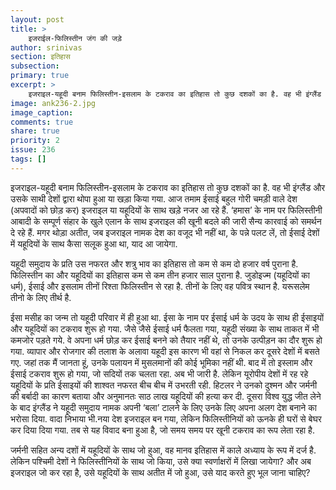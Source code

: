 ```yaml
---
layout: post
title: >
    इजराईल-फिलिस्तीन जंग की जड़े
author: srinivas
section: इतिहास
subsection:
primary: true
excerpt: >
    इजराइल-यहूदी बनाम फिलिस्तीन-इसलाम के टकराव का इतिहास तो कुछ दशकों का है. वह भी इंग्लैंड और उसके साथी देशों द्वारा थोपा हुआ या खड़ा किया गया. आज तमाम ईसाई बहुल गोरी चमड़ी वाले देश (अपवादों को छोड़ कर) इजराइल या यहूदियों के साथ खड़े नजर आ रहे हैं.
image: ank236-2.jpg
image_caption: 
comments: true
share: true
priority: 2
issue: 236
tags: []
---
```


इजराइल-यहूदी बनाम फिलिस्तीन-इसलाम के टकराव का इतिहास तो कुछ दशकों का है. वह भी इंग्लैंड और उसके साथी देशों द्वारा थोपा हुआ या खड़ा किया गया. आज तमाम ईसाई बहुल गोरी चमड़ी वाले देश (अपवादों को छोड़ कर) इजराइल या यहूदियों के साथ खड़े नजर आ रहे हैं. ‘हमास’ के नाम पर फिलिस्तीनी आबादी के सम्पूर्ण संहार के खुले एलान के साथ इजराइल की खूनी बदले की जारी सैन्य कारवाई को समर्थन दे रहे हैं. मगर थोड़ा अतीत, जब इजराइल नामक देश का वजूद भी नहीं था, के पन्ने पलट लें, तो ईसाई देशों में यहूदियों के साथ कैसा सलूक हुआ था, याद आ जायेगा.

यहूदी समुदाय के प्रति उस नफरत और शत्रु भाव का इतिहास तो कम से कम दो हजार वर्ष पुराना है. फिलिस्तीन का और यहूदियों का इतिहास कम से कम तीन हजार साल पुराना है. जुडोइज्म  (यहूदियों का धर्म), ईसाई और  इसलाम तीनों रिश्ता फिलिस्तीन से रहा है. तीनों के लिए वह पवित्र स्थान है. यरूसलेम तीनो के लिए तीर्थ है.  

ईसा मसीह का जन्म तो यहूदी परिवार में ही हुआ था. ईसा के नाम पर ईसाई धर्म के उदय के साथ ही ईसाइयों और यहूदियों का टकराव शुरू हो गया. जैसे जैसे ईसाई धर्म फैलता गया, यहूदी संख्या के साथ ताकत में भी कमजोर पड़ते गये. वे अपना धर्म छोड़ कर ईसाई बनने को तैयार नहीं थे, तो उनके उत्पीड़न का दौर शुरू हो गया. व्यापार और रोजगार की  तलाश के अलावा यहूदी इस कारण भी वहां से निकल कर दूसरे देशों में बसते गए. जहां तक मैं जानता हूं, उनके पलायन में मुसलमानों की कोई भूमिका नहीं थी. बाद में तो इस्लाम और ईसाई टकराव शुरू हो गया, जो सदियों तक चलता रहा. अब भी जारी है. लेकिन यूरोपीय देशों में रह रहे यहूदियों के प्रति ईसाइयों की शाश्वत नफरत बीच बीच में उभरती रही. हिटलर ने उनको दुश्मन और जर्मनी की बर्बादी का कारण बताया और अनुमानतः साठ लाख यहूदियों की हत्या कर दी. दूसरा विश्व युद्ध जीत लेने के बाद इंग्लैंड ने यहूदी समुदाय नामक अपनी ‘बला’ टालने के लिए उनके लिए अपना अलग देश बनाने का भरोसा दिया. वादा निभाया भी.नया देश इजराइल बन गया, लेकिन फिलिस्तीनियों को ऊनके ही घरों से बेघर कर दिया दिया गया. तब से यह विवाद बना हुआ है, जो समय समय पर खूनी टकराव का रूप लेता रहा है.  

जर्मनी सहित अन्य दशों में यहूदियों के साथ जो हुआ, वह मानव इतिहास में  काले अध्याय के रूप में दर्ज है. लेकिन पश्चिमी देशों ने फिलिस्तीनियों के साथ जो किया, उसे क्या स्वर्णाक्षरों में लिखा जायेगा? और अब इजराइल जो कर रहा है, उसे यहूदियों के साथ अतीत में जो हुआ, उसे याद करते हुए भूल जाना चाहिए?